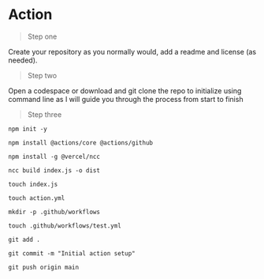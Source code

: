 # Action

> Step one

Create your repository as you normally would, add a readme and license (as needed).

> Step two

Open a codespace or download and git clone the repo to initialize using command line as I
will guide you through the process from start to finish

> Step three

`npm init -y`

`npm install @actions/core @actions/github`

`npm install -g @vercel/ncc`

`ncc build index.js -o dist`

`touch index.js`

`touch action.yml`

`mkdir -p .github/workflows`

`touch .github/workflows/test.yml` 

`git add .`

`git commit -m "Initial action setup"`

`git push origin main`
